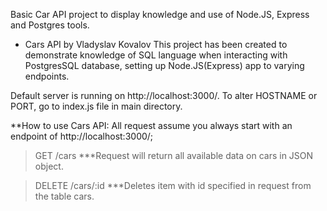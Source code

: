 Basic Car API project to display knowledge and use of Node.JS, Express and Postgres tools.

* Cars API by Vladyslav Kovalov
This project has been created to demonstrate knowledge of SQL language when interacting with PostgresSQL database, setting up Node.JS(Express) app to varying endpoints.

Default server is running on http://localhost:3000/. To alter HOSTNAME or PORT, go to index.js file in main directory.

**How to use Cars API:
All request assume you always start with an endpoint of http://localhost:3000/;

> GET /cars
***Request will return all available data on cars in JSON object.


> DELETE /cars/:id 
***Deletes item with id specified in request from the table cars.